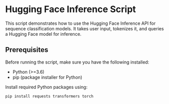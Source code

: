 # Hugging Face Inference Script

This script demonstrates how to use the Hugging Face Inference API for sequence classification models. It takes user input, tokenizes it, and queries a Hugging Face model for inference.

## Prerequisites

Before running the script, make sure you have the following installed:

- Python (>=3.6)
- pip (package installer for Python)

Install required Python packages using:

```bash
pip install requests transformers torch
